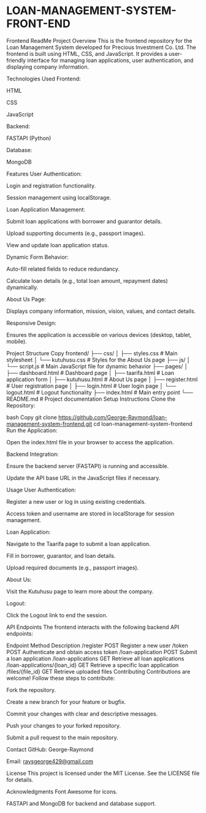 # LOAN-MANAGEMENT-SYSTEM-FRONT-END

Frontend ReadMe
Project Overview
This is the frontend repository for the Loan Management System developed for Precious Investment Co. Ltd. The frontend is built using HTML, CSS, and JavaScript. It provides a user-friendly interface for managing loan applications, user authentication, and displaying company information.

Technologies Used
Frontend:

HTML

CSS

JavaScript

Backend:

FASTAPI (Python)

Database:

MongoDB

Features
User Authentication:

Login and registration functionality.

Session management using localStorage.

Loan Application Management:

Submit loan applications with borrower and guarantor details.

Upload supporting documents (e.g., passport images).

View and update loan application status.

Dynamic Form Behavior:

Auto-fill related fields to reduce redundancy.

Calculate loan details (e.g., total loan amount, repayment dates) dynamically.

About Us Page:

Displays company information, mission, vision, values, and contact details.

Responsive Design:

Ensures the application is accessible on various devices (desktop, tablet, mobile).

Project Structure
Copy
frontend/
├── css/
│   ├── styles.css          # Main stylesheet
│   └── kutuhusu.css        # Styles for the About Us page
├── js/
│   └── script.js           # Main JavaScript file for dynamic behavior
├── pages/
│   ├── dashboard.html      # Dashboard page
│   ├── taarifa.html        # Loan application form
│   ├── kutuhusu.html       # About Us page
│   ├── register.html       # User registration page
│   ├── login.html          # User login page
│   └── logout.html         # Logout functionality
├── index.html              # Main entry point
└── README.md               # Project documentation
Setup Instructions
Clone the Repository:

bash
Copy
git clone https://github.com/George-Raymond/loan-management-system-frontend.git
cd loan-management-system-frontend
Run the Application:

Open the index.html file in your browser to access the application.

Backend Integration:

Ensure the backend server (FASTAPI) is running and accessible.

Update the API base URL in the JavaScript files if necessary.

Usage
User Authentication:

Register a new user or log in using existing credentials.

Access token and username are stored in localStorage for session management.

Loan Application:

Navigate to the Taarifa page to submit a loan application.

Fill in borrower, guarantor, and loan details.

Upload required documents (e.g., passport images).

About Us:

Visit the Kutuhusu page to learn more about the company.

Logout:

Click the Logout link to end the session.

API Endpoints
The frontend interacts with the following backend API endpoints:

Endpoint	Method	Description
/register	POST	Register a new user
/token	POST	Authenticate and obtain access token
/loan-application	POST	Submit a loan application
/loan-applications	GET	Retrieve all loan applications
/loan-applications/{loan_id}	GET	Retrieve a specific loan application
/files/{file_id}	GET	Retrieve uploaded files
Contributing
Contributions are welcome! Follow these steps to contribute:

Fork the repository.

Create a new branch for your feature or bugfix.

Commit your changes with clear and descriptive messages.

Push your changes to your forked repository.

Submit a pull request to the main repository.

Contact
GitHub: George-Raymond

Email: raysgeorge429@gmail.com

License
This project is licensed under the MIT License. See the LICENSE file for details.

Acknowledgments
Font Awesome for icons.

FASTAPI and MongoDB for backend and database support.
